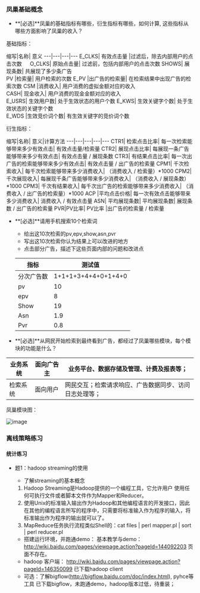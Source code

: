 ### 凤巢基础概念 ###

 - **[必选]**凤巢的基础指标有哪些，衍生指标有哪些，如何计算, 这些指标从哪些方面影响了凤巢的收入？

 基础指标：

 
 缩写|名称|	意义
---|---|---|---
    E_CLKS|	有效点击量	|过滤后，除去内部用户的点击次数	　
	O_CLKS|	原始点击量|	过滤前，包括内部用户的点击次数	
	SHOWS|	展现条数|	共展现了多少条广告	
	PV	|检索量|	用户检索的次数	
	E_PV	|出广告的检索量|	在检索结果中出现广告的检索次数	
	CSM	|消费收入|	用户消费的虚拟金额对应的收入	
	CASH|	现金收入|	用户消费的现金金额对应的收入	
	E_USRS|	生效用户数|	处于生效状态的用户个数	
	E_KWS|	生效关键字个数|	处于生效状态的关键字个数	
	E_WDS	|生效竞价词个数|	有生效关键字的竞价词个数
	
衍生指标：

缩写|名称|	意义|计算方法
---|---|---|---|---
	CTR1|	检索点击比率|	每一次检索能够带来多少有效点击|	有效点击量/检索量
	CTR2|	展现点击比率|	每展现一条广告能够带来多少有效点击|	有效点击量 / 展现条数
	CTR3|	有结果点击比率|	每一次出广告的检索能够带来多少有效点击|	有效点击量 / 出广告的检索量
	CPM1|	千次检索收入|	每千次检索能够带来多少消费收入|	（消费收入 / 检索量）*1000
	CPM2|	千次展现收入|	每展现千条广告能够带来多少消费收入|	（消费收入 / 展现条数）*1000
	CPM3|	千次有结果收入|	每千次出广告的检索能够带来多少消费收入|	（消费收入 / 出广告的检索量）*1000
	ACP	|平均点击价格|	每一次有效点击能够带来多少消费收入|	消费收入 / 有效点击量
	ASN|	平均展现条数|	平均展现条数|	展现条数 / 出广告的检索量
	PVR|PV比率|	PV比率	|出广告的检索量 / 检索量


 - **[必选]**请用手机搜索10个检索词
	 - 给出这10次检索的pv,epv,show,asn,pvr
	 - 写出这10次检索你认为结果上可以改进的地方
	 - 点击部分广告，描述下这些页面内部的问题和改进点
    	 

    指标 | 测试值
    ---|---
    分次广告数|1+1+1+3+4+4+0+1+4+0
    pv | 10  
    epv | 8
    Show|19
    Asn|1.9
    Pvr|0.8
    
 - **[必选]**从网民开始检索到最终看到广告，都经过了凤巢哪些模块，每个模块的功能是什么？



业务系统| 面向广告主|业务平台、数据存储及管理、计费及报表等；
---|---|---
检索系统|面向用户|网民交互；检索请求响应、广告数据同步、访问日志处理等；

凤巢模块图：
 
![image](http://note.youdao.com/favicon.ico)

### 离线策略练习 ###

#### 统计练习

- 题1：hadoop streaming的使用
	- 了解streaming的基本概念
    1. 	Hadoop Streaming是Hadoop提供的一个编程工具，它允许用户 使用任何可执行文件或者脚本文件作为Mapper和Reducer。
    1.  使用Unix的标准输入输出作为Hadoop和其他编程语言的开发接口，因此在其他的编程语言所写的程序中，只需要将标准输入作为程序的输入，将标准输出作为程序的输出就可以了。
    1.   MapReduce任务执行流程类似Shell的：cat files | perl mapper.pl | sort | perl reducer.pl
   
	- 搭建运行环境，并跑通demo：
	基本教学与demo：http://wiki.baidu.com/pages/viewpage.action?pageId=144092203
     页面不存在。
	- hadoop 客户端： http://wiki.baidu.com/pages/viewpage.action?pageId=146350099
	已下载hadoop client
	-  可选：了解bigflow(http://bigflow.baidu.com/doc/index.html), pyhce等工具
	已下载bigflow，未跑通demo，hadoop版本过低，待重装；



